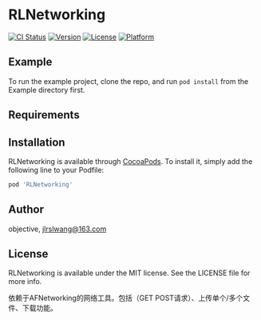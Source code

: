 # RLNetworking

[![CI Status](https://img.shields.io/travis/objective/RLNetworking.svg?style=flat)](https://travis-ci.org/objective/RLNetworking)
[![Version](https://img.shields.io/cocoapods/v/RLNetworking.svg?style=flat)](https://cocoapods.org/pods/RLNetworking)
[![License](https://img.shields.io/cocoapods/l/RLNetworking.svg?style=flat)](https://cocoapods.org/pods/RLNetworking)
[![Platform](https://img.shields.io/cocoapods/p/RLNetworking.svg?style=flat)](https://cocoapods.org/pods/RLNetworking)

## Example

To run the example project, clone the repo, and run `pod install` from the Example directory first.

## Requirements

## Installation

RLNetworking is available through [CocoaPods](https://cocoapods.org). To install
it, simply add the following line to your Podfile:

```ruby
pod 'RLNetworking'
```

## Author

objective, jlrslwang@163.com

## License

RLNetworking is available under the MIT license. See the LICENSE file for more info.

依赖于AFNetworking的网络工具。包括（GET POST请求）、上传单个/多个文件、下载功能。

